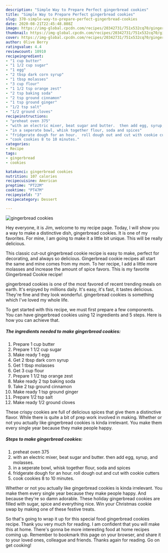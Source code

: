 ```yaml
---
description: "Simple Way to Prepare Perfect gingerbread cookies"
title: "Simple Way to Prepare Perfect gingerbread cookies"
slug: 370-simple-way-to-prepare-perfect-gingerbread-cookies
date: 2020-08-21T22:45:48.808Z
image: https://img-global.cpcdn.com/recipes/20342731/751x532cq70/gingerbread-cookies-recipe-main-photo.jpg
thumbnail: https://img-global.cpcdn.com/recipes/20342731/751x532cq70/gingerbread-cookies-recipe-main-photo.jpg
cover: https://img-global.cpcdn.com/recipes/20342731/751x532cq70/gingerbread-cookies-recipe-main-photo.jpg
author: Olive Berry
ratingvalue: 4.4
reviewcount: 10910
recipeingredient:
- "1 cup butter"
- "1 1/2 cup sugar"
- "1 egg"
- "2 tbsp dark corn syrup"
- "1 tbsp molasses"
- "3 cup flour"
- "1 1/2 tsp orange zest"
- "2 tsp baking soda"
- "2 tsp ground cinnamon"
- "1 tsp ground ginger"
- "1/2 tsp salt"
- "1/2 ground cloves"
recipeinstructions:
- "preheat oven 375"
- "with an electric mixer, beat sugar and butter.  then add egg, syrup, and molasses."
- "in a seperate bowl, whisk together flour, soda and spices"
- "fridgerate dough for an hour.  roll dough out and cut with cookie cutters"
- "cook cookies 8 to 10 minutes."
categories:
- Recipe
tags:
- gingerbread
- cookies

katakunci: gingerbread cookies 
nutrition: 107 calories
recipecuisine: American
preptime: "PT22M"
cooktime: "PT47M"
recipeyield: "3"
recipecategory: Dessert

---
```



![gingerbread cookies](https://img-global.cpcdn.com/recipes/20342731/751x532cq70/gingerbread-cookies-recipe-main-photo.jpg)

Hey everyone, it is Jim, welcome to my recipe page. Today, I will show you a way to make a distinctive dish, gingerbread cookies. It is one of my favorites. For mine, I am going to make it a little bit unique. This will be really delicious.

This classic cut-out gingerbread cookie recipe is easy to make, perfect for decorating, and always so delicious. Gingerbread cookie recipes all start the same and mine comes from my mom. To her recipe, I add a little more molasses and increase the amount of spice favors. This is my favorite Gingerbread Cookie recipe!

gingerbread cookies is one of the most favored of recent trending meals on earth. It's enjoyed by millions daily. It's easy, it's fast, it tastes delicious. They're fine and they look wonderful. gingerbread cookies is something which I've loved my whole life.


To get started with this recipe, we must first prepare a few components. You can have gingerbread cookies using 12 ingredients and 5 steps. Here is how you can achieve that.

<!--inarticleads1-->

##### The ingredients needed to make gingerbread cookies:

1. Prepare 1 cup butter
1. Prepare 1 1/2 cup sugar
1. Make ready 1 egg
1. Get 2 tbsp dark corn syrup
1. Get 1 tbsp molasses
1. Get 3 cup flour
1. Prepare 1 1/2 tsp orange zest
1. Make ready 2 tsp baking soda
1. Take 2 tsp ground cinnamon
1. Make ready 1 tsp ground ginger
1. Prepare 1/2 tsp salt
1. Make ready 1/2 ground cloves


These crispy cookies are full of delicious spices that give them a distinctive flavor. While there is quite a bit of prep work involved in making. Whether or not you actually like gingerbread cookies is kinda irrelevant. You make them every single year because they make people happy. 

<!--inarticleads2-->

##### Steps to make gingerbread cookies:

1. preheat oven 375
1. with an electric mixer, beat sugar and butter.  then add egg, syrup, and molasses.
1. in a seperate bowl, whisk together flour, soda and spices
1. fridgerate dough for an hour.  roll dough out and cut with cookie cutters
1. cook cookies 8 to 10 minutes.


Whether or not you actually like gingerbread cookies is kinda irrelevant. You make them every single year because they make people happy. And because they&#39;re so damn adorable. These holiday gingerbread cookies are filled with sugar, spice and everything nice. Win your Christmas cookie swap by making one of these festive treats. 

So that's going to wrap it up for this special food gingerbread cookies recipe. Thank you very much for reading. I am confident that you will make this at home. There's gonna be more interesting food at home recipes coming up. Remember to bookmark this page on your browser, and share it to your loved ones, colleague and friends. Thanks again for reading. Go on get cooking!
